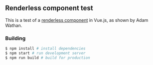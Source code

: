 ## Renderless component test

This is a test of a [renderless component](https://adamwathan.me/renderless-components-in-vuejs/) in Vue.js, as shown by Adam Wathan.

### Building
```bash
$ npm install # install dependencies
$ npm start # run development server
$ npm run build # build for production
```
